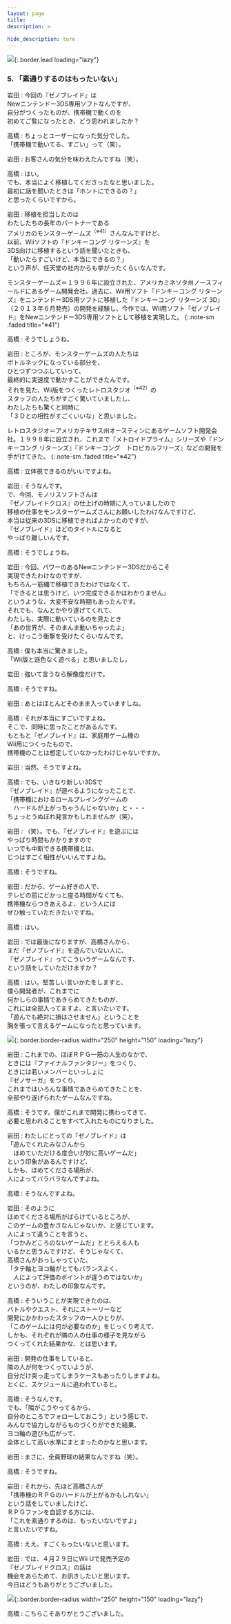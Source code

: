 ```yaml
---
layout: page
title: 
description: >
  
hide_description: ture
---
```


![](/others/interviews/jp/3ds/cafj/vol1/img/mainvisual5.jpg){:.border.lead loading="lazy"}

### 5. 「素通りするのはもったいない」

岩田
: 今回の『ゼノブレイド』は<br>Newニンテンドー3DS専用ソフトなんですが、<br>自分がつくったものが、携帯機で動くのを<br>初めてご覧になったとき、どう思われましたか？

高橋
: ちょっとユーザーになった気分でした。<br>「携帯機で動いてる、すごい」って（笑）。

岩田
: お客さんの気分を味わえたんですね（笑）。

高橋
: はい。<br>でも、本当によく移植してくださったなと思いました。<br>最初に話を聞いたときは「ホントにできるの？」<br>と思ったくらいですから。

岩田
: 移植を担当したのは<br>わたしたちの長年のパートナーである<br>アメリカのモンスターゲームズ<sup>（※41）</sup>さんなんですけど、<br>以前、Wiiソフトの『ドンキーコング リターンズ』を<br>3DS向けに移植するという話を聞いたときも、<br>「動いたらすごいけど、本当にできるの？」<br>という声が、任天堂の社内からも挙がったくらいなんです。

モンスターゲームズ＝１９９６年に設立された、アメリカミネソタ州ノースフィールドにあるゲーム開発会社。過去に、Wii用ソフト『ドンキーコング リターンズ』をニンテンドー3DS用ソフトに移植した『ドンキーコング リターンズ 3D』（２０１３年６月発売）の開発を経験し、今作では、Wii用ソフト『ゼノブレイド』をNewニンテンドー3DS専用ソフトとして移植を実現した。
{:.note-sm .faded title="※41"}

高橋
: そうでしょうね。

岩田
: ところが、モンスターゲームズの人たちは<br>ボトルネックになっている部分を、<br>ひとつずつつぶしていって、<br>最終的に実速度で動かすことができたんです。<br>それを見た、Wii版をつくったレトロスタジオ<sup>（※42）</sup>の<br>スタッフの人たちがすごく驚いていましたし、<br>わたしたちも驚くと同時に<br>「３Ｄとの相性がすごくいいな」と思いました。

レトロスタジオ＝アメリカテキサス州オースティンにあるゲームソフト開発会社。１９９８年に設立され、これまで『メトロイドプライム』シリーズや『ドンキーコング リターンズ』『ドンキーコング　トロピカルフリーズ』などの開発を手がけてきた。
{:.note-sm .faded title="※42"}

高橋
: 立体視できるのがいいですよね。

岩田
: そうなんです。<br>で、今回、モノリスソフトさんは<br>『ゼノブレイドクロス』の仕上げの時期に入っていましたので<br>移植の仕事をモンスターゲームズさんにお願いしたわけなんですけど、<br>本当は従来の3DSに移植できればよかったのですが、<br>『ゼノブレイド』ほどのタイトルになると<br>やっぱり難しいんです。

高橋
: そうでしょうね。

岩田
: 今回、パワーのあるNewニンテンドー3DSだからこそ<br>実現できたわけなのですが、<br>もちろん一筋縄で移植できたわけではなくて、<br>「できるとは思うけど、いつ完成できるかはわかりません」<br>というような、大変不安な時期もあったんです。<br>それでも、なんとかやり遂げてくれて、<br>わたしも、実際に動いているのを見たとき<br>「あの世界が、そのまんま動いちゃったよ」<br>と、けっこう衝撃を受けたくらいなんです。

高橋
: 僕も本当に驚きました。<br>「Wii版と遜色なく遊べる」と思いましたし。

岩田
: 強いて言うなら解像度だけで。

高橋
: そうですね。

岩田
: あとはほとんどそのまま入っていますしね。

高橋
: それが本当にすごいですよね。<br>そこで、同時に思ったことがあるんです。<br>もともと『ゼノブレイド』は、家庭用ゲーム機の<br>Wii用につくったもので、<br>携帯機のことは想定していなかったわけじゃないですか。

岩田
: 当然、そうですよね。

高橋
: でも、いきなり新しい3DSで<br>『ゼノブレイド』が遊べるようになったことで、<br>「携帯機におけるロールプレイングゲームの<br>　ハードルが上がっちゃうんじゃないか」と・・・<br>ちょっとうぬぼれ発言かもしれませんが（笑）。

岩田
: （笑）。でも、『ゼノブレイド』を遊ぶには<br>やっぱり時間もかかりますので<br>いつでも中断できる携帯機とは、<br>じつはすごく相性がいいんですよね。

高橋
: そうですね。

岩田
: だから、ゲーム好きの人で、<br>テレビの前にどかっと座る時間がなくても、<br>携帯機ならつきあえるよ、という人には<br>ぜひ触っていただきたいですね。

高橋
: はい。

岩田
: では最後になりますが、高橋さんから、<br>まだ『ゼノブレイド』を遊んでいない人に、<br>『ゼノブレイド』ってこういうゲームなんです、<br>という話をしていただけますか？

高橋
: はい。堅苦しい言いかたをしますと、<br>僕ら開発者が、これまでに<br>何かしらの事情であきらめてきたものが、<br>これには全部入ってますよ、と言いたいです。<br>「遊んでも絶対に損はさせません」ということを<br>胸を張って言えるゲームになったと思っています。

![](/others/interviews/jp/3ds/cafj/vol1/img/photo10.jpg){:.border.border-radius width="250" height="150"  loading="lazy"}

岩田
: これまでの、ほぼＲＰＧ一筋の人生のなかで、<br>ときには『ファイナルファンタジー』をつくり、<br>ときには若いメンバーといっしょに<br>『ゼノサーガ』をつくり、<br>これまではいろんな事情であきらめてきたことを、<br>全部やり遂げられたゲームなんですね。

高橋
: そうです。僕がこれまで開発に携わってきて、<br>必要と思われることをすべて入れたものになりました。

岩田
: わたしにとっての『ゼノブレイド』は<br>「遊んでくれたみなさんから<br>　ほめていただける度合いが妙に高いゲームだ」<br>という印象があるんですけど、<br>しかも、ほめてくださる場所が、<br>人によってバラバラなんですよね。

高橋
: そうなんですよね。

岩田
: そのように<br>ほめてくださる場所がばらけているところが、<br>このゲームの豊かさなんじゃないか、と感じています。<br>人によって違うことを言うと、<br>「つかみどころのないゲームだ」ととらえる人も<br>いるかと思うんですけど、そうじゃなくて、<br>高橋さんがおっしゃっていた、<br>「タテ軸とヨコ軸がとてもバランスよく、<br>　人によって評価のポイントが違うのではないか」<br>というのが、わたしの印象なんです。

高橋
: そういうことが実現できたのは、<br>バトルやクエスト、それにストーリーなど<br>開発にかかわったスタッフの一人ひとりが、<br>「このゲームには何が必要なのか」をじっくり考えて、<br>しかも、それぞれが隣の人の仕事の様子を見ながら<br>つくってくれた結果かな、とは思います。

岩田
: 開発の仕事をしていると、<br>隣の人が何をつくっていようが、<br>自分だけ突っ走ってしまうケースもあったりしますよね。<br>とくに、スケジュールに追われていると。

高橋
: そうなんです。<br>でも、「隣がこうやってるから、<br>自分のところでフォローしておこう」という感じで、<br>みんなで協力しながらものづくりができた結果、<br>ヨコ軸の遊びも広がって、<br>全体として高い水準にまとまったのかなと思います。

岩田
: まさに、全員野球の結果なんですね（笑）。

高橋
: そうですね。

岩田
: それから、先ほど高橋さんが<br>「携帯機のＲＰＧのハードルが上がるかもしれない」<br>という話をしていましたけど、<br>ＲＰＧファンを自認する方には、<br>「これを素通りするのは、もったいないですよ」<br>と言いたいですね。

高橋
: ええ。すごくもったいないと思います。

岩田
: では、４月２９日にWii Uで発売予定の<br>『ゼノブレイドクロス』の話は<br>機会をあらためて、お訊きしたいと思います。<br>今日はどうもありがとうございました。

![](/others/interviews/jp/3ds/cafj/vol1/img/photo11.jpg){:.border.border-radius width="250" height="150"  loading="lazy"}

高橋
: こちらこそありがとうございました。
